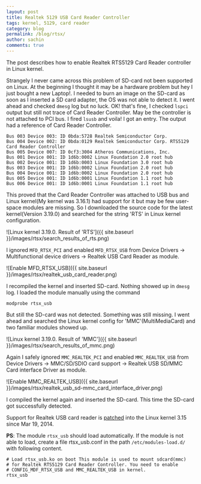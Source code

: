 ```yaml
---
layout: post
title: Realtek 5129 USB Card Reader Controller
tags: kernel, 5129, card reader
category: blog
permalink: /blog/rtsx/
author: sachin
comments: true
---
```


The post describes how to enable Realtek RTS5129 Card Reader
controller in Linux kernel.

Strangely I never came across this problem of SD-card not been
supported on Linux. At the beginning I thought it may be a hardware
problem but hey I just bought a new Laptop!. I needed to burn an image
on the SD-card as soon as I inserted a SD card adapter, the OS was not
able to detect it. I went ahead and checked `dmesg` log but no luck.
OK! that's fine, I checked `lspci` output but still not trace of Card
Reader Controller. May be the controller is not attached to PCI bus. I
fired `lsusb` and voila! I got an entry. The output had a reference of
Card Reader Controller.

    Bus 003 Device 003: ID 0bda:5728 Realtek Semiconductor Corp.
    Bus 004 Device 002: ID 0bda:0129 Realtek Semiconductor Corp. RTS5129 Card Reader Controller
    Bus 005 Device 007: ID 0cf3:3004 Atheros Communications, Inc.
    Bus 001 Device 001: ID 1d6b:0002 Linux Foundation 2.0 root hub
    Bus 002 Device 001: ID 1d6b:0003 Linux Foundation 3.0 root hub
    Bus 003 Device 001: ID 1d6b:0002 Linux Foundation 2.0 root hub
    Bus 004 Device 001: ID 1d6b:0002 Linux Foundation 2.0 root hub
    Bus 005 Device 001: ID 1d6b:0001 Linux Foundation 1.1 root hub
    Bus 006 Device 001: ID 1d6b:0001 Linux Foundation 1.1 root hub

This proved that the Card Reader Controller was attached to USB bus
and Linux kernel(My kernel was 3.16.1) had support for it but may be
few user-space modules are missing. So I downloaded the source code
for the latest kernel(Version 3.19.0) and searched for the string
'RTS' in Linux kernel configuration.

![Linux kernel 3.19.0. Result of 'RTS']({{ site.baseurl }}/images/rtsx/search_results_of_rts.png)

I ignored `MFD_RTSX_PCI` and enabled `MFD_RTSX_USB` from Device
Drivers -> Multifunctional device drivers -> Realtek USB Card Reader
as module.

![Enable MFD_RTSX_USB]({{ site.baseurl }}/images/rtsx/realtek_usb_card_reader.png)

I recompiled the kernel and inserted SD-card. Nothing showed up in
`dmesg` log. I loaded the module manually using the command

    modprobe rtsx_usb

But still the SD-card was not detected. Something was still missing. I
went ahead and searched the Linux kernel config for
'MMC'(MultiMediaCard) and two familiar modules showed up.

![Linux kernel 3.19.0. Result of 'MMC']({{ site.baseurl }}/images/rtsx/search_results_of_mmc.png)

Again I safely ignored `MMC_REALTEK_PCI` and enabled `MMC_REALTEK_USB`
from Device Drivers -> MMC/SD/SDIO card support -> Realtek USB SD/MMC
Card interface Driver as module.


![Enable MMC_REALTEK_USB]({{ site.baseurl }}/images/rtsx/realtek_usb_sd-mmc_card_interface_driver.png)

I compiled the kernel again and inserted the SD-card. This time the
SD-card got successfully detected.

Support for Realtek USB card reader is
[patched](https://github.com/torvalds/linux/commit/730876be256603b4ee7225a125467d97a7ce9060)
into the Linux kernel 3.15 since Mar 19, 2014.

__PS__: The module `rtsx_usb` should load automatically. If the module
is not able to load, create a file rtsx_usb.conf in the path
`/etc/modules-load.d/` with following content.

    # Load rtsx_usb.ko on boot This module is used to mount sdcard(mmc)
    # for Realtek RTS5129 Card Reader Controller. You need to enable
    # CONFIG_MDF_RTSX_USB and MMC_REALTEK_USB in kernel.
    rtsx_usb
